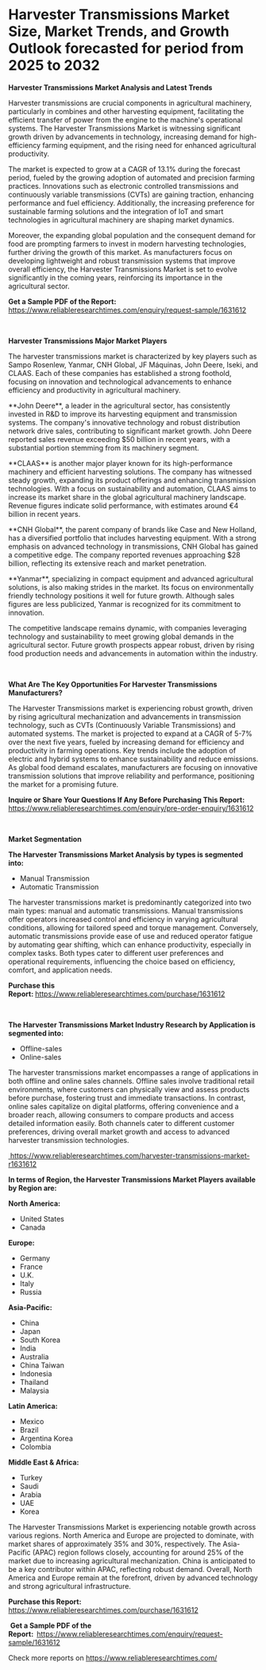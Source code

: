 <p><h1>Harvester Transmissions Market Size, Market Trends, and Growth Outlook forecasted for period from 2025 to 2032</h1></p><p><strong>Harvester Transmissions Market Analysis and Latest Trends</strong></p>
<p><p>Harvester transmissions are crucial components in agricultural machinery, particularly in combines and other harvesting equipment, facilitating the efficient transfer of power from the engine to the machine's operational systems. The Harvester Transmissions Market is witnessing significant growth driven by advancements in technology, increasing demand for high-efficiency farming equipment, and the rising need for enhanced agricultural productivity.</p><p>The market is expected to grow at a CAGR of 13.1% during the forecast period, fueled by the growing adoption of automated and precision farming practices. Innovations such as electronic controlled transmissions and continuously variable transmissions (CVTs) are gaining traction, enhancing performance and fuel efficiency. Additionally, the increasing preference for sustainable farming solutions and the integration of IoT and smart technologies in agricultural machinery are shaping market dynamics.</p><p>Moreover, the expanding global population and the consequent demand for food are prompting farmers to invest in modern harvesting technologies, further driving the growth of this market. As manufacturers focus on developing lightweight and robust transmission systems that improve overall efficiency, the Harvester Transmissions Market is set to evolve significantly in the coming years, reinforcing its importance in the agricultural sector.</p></p>
<p><strong>Get a Sample PDF of the Report:&nbsp;</strong> <a href="https://www.reliableresearchtimes.com/enquiry/request-sample/1631612?utm_campaign=3576&utm_medium=2&utm_source=Github&utm_content=ia&utm_term=29032025&utm_id=harvester-transmissions">https://www.reliableresearchtimes.com/enquiry/request-sample/1631612</a></p>
<p>&nbsp;</p>
<p><strong>Harvester Transmissions Major Market Players</strong></p>
<p><p>The harvester transmissions market is characterized by key players such as Sampo Rosenlew, Yanmar, CNH Global, JF Máquinas, John Deere, Iseki, and CLAAS. Each of these companies has established a strong foothold, focusing on innovation and technological advancements to enhance efficiency and productivity in agricultural machinery.</p><p>**John Deere**, a leader in the agricultural sector, has consistently invested in R&D to improve its harvesting equipment and transmission systems. The company's innovative technology and robust distribution network drive sales, contributing to significant market growth. John Deere reported sales revenue exceeding $50 billion in recent years, with a substantial portion stemming from its machinery segment.</p><p>**CLAAS** is another major player known for its high-performance machinery and efficient harvesting solutions. The company has witnessed steady growth, expanding its product offerings and enhancing transmission technologies. With a focus on sustainability and automation, CLAAS aims to increase its market share in the global agricultural machinery landscape. Revenue figures indicate solid performance, with estimates around €4 billion in recent years.</p><p>**CNH Global**, the parent company of brands like Case and New Holland, has a diversified portfolio that includes harvesting equipment. With a strong emphasis on advanced technology in transmissions, CNH Global has gained a competitive edge. The company reported revenues approaching $28 billion, reflecting its extensive reach and market penetration.</p><p>**Yanmar**, specializing in compact equipment and advanced agricultural solutions, is also making strides in the market. Its focus on environmentally friendly technology positions it well for future growth. Although sales figures are less publicized, Yanmar is recognized for its commitment to innovation.</p><p>The competitive landscape remains dynamic, with companies leveraging technology and sustainability to meet growing global demands in the agricultural sector. Future growth prospects appear robust, driven by rising food production needs and advancements in automation within the industry.</p></p>
<p>&nbsp;</p>
<p><strong>What Are The Key Opportunities For Harvester Transmissions Manufacturers?</strong></p>
<p><p>The Harvester Transmissions market is experiencing robust growth, driven by rising agricultural mechanization and advancements in transmission technology, such as CVTs (Continuously Variable Transmissions) and automated systems. The market is projected to expand at a CAGR of 5-7% over the next five years, fueled by increasing demand for efficiency and productivity in farming operations. Key trends include the adoption of electric and hybrid systems to enhance sustainability and reduce emissions. As global food demand escalates, manufacturers are focusing on innovative transmission solutions that improve reliability and performance, positioning the market for a promising future.</p></p>
<p><strong>Inquire or Share Your Questions If Any Before Purchasing This Report:</strong> <a href="https://www.reliableresearchtimes.com/enquiry/pre-order-enquiry/1631612?utm_campaign=3576&utm_medium=2&utm_source=Github&utm_content=ia&utm_term=29032025&utm_id=harvester-transmissions">https://www.reliableresearchtimes.com/enquiry/pre-order-enquiry/1631612</a></p>
<p>&nbsp;</p>
<p><strong>Market Segmentation</strong></p>
<p><strong>The Harvester Transmissions Market Analysis by types is segmented into:</strong></p>
<p><ul><li>Manual Transmission</li><li>Automatic Transmission</li></ul></p>
<p><p>The harvester transmissions market is predominantly categorized into two main types: manual and automatic transmissions. Manual transmissions offer operators increased control and efficiency in varying agricultural conditions, allowing for tailored speed and torque management. Conversely, automatic transmissions provide ease of use and reduced operator fatigue by automating gear shifting, which can enhance productivity, especially in complex tasks. Both types cater to different user preferences and operational requirements, influencing the choice based on efficiency, comfort, and application needs.</p></p>
<p><strong>Purchase this Report:&nbsp;</strong><a href="https://www.reliableresearchtimes.com/purchase/1631612?utm_campaign=3576&utm_medium=2&utm_source=Github&utm_content=ia&utm_term=29032025&utm_id=harvester-transmissions">https://www.reliableresearchtimes.com/purchase/1631612</a></p>
<p>&nbsp;</p>
<p><strong>The Harvester Transmissions Market Industry Research by Application is segmented into:</strong></p>
<p><ul><li>Offline-sales</li><li>Online-sales</li></ul></p>
<p><p>The harvester transmissions market encompasses a range of applications in both offline and online sales channels. Offline sales involve traditional retail environments, where customers can physically view and assess products before purchase, fostering trust and immediate transactions. In contrast, online sales capitalize on digital platforms, offering convenience and a broader reach, allowing consumers to compare products and access detailed information easily. Both channels cater to different customer preferences, driving overall market growth and access to advanced harvester transmission technologies.</p></p>
<p><a href="https://www.reliableresearchtimes.com/harvester-transmissions-market-r1631612?utm_campaign=3576&utm_medium=2&utm_source=Github&utm_content=ia&utm_term=29032025&utm_id=harvester-transmissions">&nbsp;https://www.reliableresearchtimes.com/harvester-transmissions-market-r1631612</a></p>
<p><strong>In terms of Region, the Harvester Transmissions Market Players available by Region are:</strong></p>
<p>
    <p> <strong> North America: </strong>
        <ul>
            <li>United States</li>
            <li>Canada</li>
        </ul>
        </p> 
    <p> <strong> Europe: </strong>
        <ul>
            <li>Germany</li>
            <li>France</li>
            <li>U.K.</li>
            <li>Italy</li>
            <li>Russia</li>
        </ul>
        </p> 
    <p> <strong> Asia-Pacific: </strong>
        <ul>
            <li>China</li>
            <li>Japan</li>
            <li>South Korea</li>
            <li>India</li>
            <li>Australia</li>
            <li>China Taiwan</li>
            <li>Indonesia</li>
            <li>Thailand</li>
            <li>Malaysia</li>
        </ul>
        </p> 
    <p> <strong> Latin America: </strong>
        <ul>
            <li>Mexico</li>
            <li>Brazil</li>
            <li>Argentina Korea</li>
            <li>Colombia</li>
        </ul>
        </p> 
    <p> <strong> Middle East & Africa: </strong>
        <ul>
            <li>Turkey</li>
            <li>Saudi</li>
            <li>Arabia</li>
            <li>UAE</li>
            <li>Korea</li>
        </ul>
    </p>
    </p>
<p><p>The Harvester Transmissions Market is experiencing notable growth across various regions. North America and Europe are projected to dominate, with market shares of approximately 35% and 30%, respectively. The Asia-Pacific (APAC) region follows closely, accounting for around 25% of the market due to increasing agricultural mechanization. China is anticipated to be a key contributor within APAC, reflecting robust demand. Overall, North America and Europe remain at the forefront, driven by advanced technology and strong agricultural infrastructure.</p></p>
<p><strong>Purchase this Report: </strong><a href="https://www.reliableresearchtimes.com/purchase/1631612?utm_campaign=3576&utm_medium=2&utm_source=Github&utm_content=ia&utm_term=29032025&utm_id=harvester-transmissions">https://www.reliableresearchtimes.com/purchase/1631612</a></p>
<p>&nbsp;<strong>Get a Sample PDF of the Report:&nbsp;&nbsp;</strong><a href="https://www.reliableresearchtimes.com/enquiry/request-sample/1631612?utm_campaign=3576&utm_medium=2&utm_source=Github&utm_content=ia&utm_term=29032025&utm_id=harvester-transmissions">https://www.reliableresearchtimes.com/enquiry/request-sample/1631612</a></p>
<p><strong></strong></p>
<p>Check more reports on <a href="https://www.reliableresearchtimes.com/?utm_campaign=3576&utm_medium=2&utm_source=Github&utm_content=ia&utm_term=29032025&utm_id=harvester-transmissions">https://www.reliableresearchtimes.com/</a></p>